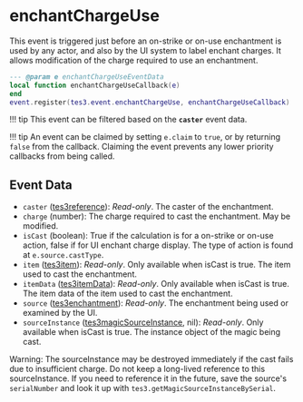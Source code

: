 # enchantChargeUse
<div class="search_terms" style="display: none">enchantchargeuse</div>

<!---
	This file is autogenerated. Do not edit this file manually. Your changes will be ignored.
	More information: https://github.com/MWSE/MWSE/tree/master/docs
-->

This event is triggered just before an on-strike or on-use enchantment is used by any actor, and also by the UI system to label enchant charges. It allows modification of the charge required to use an enchantment.

```lua
--- @param e enchantChargeUseEventData
local function enchantChargeUseCallback(e)
end
event.register(tes3.event.enchantChargeUse, enchantChargeUseCallback)
```

!!! tip
	This event can be filtered based on the **`caster`** event data.

!!! tip
	An event can be claimed by setting `e.claim` to `true`, or by returning `false` from the callback. Claiming the event prevents any lower priority callbacks from being called.

## Event Data

* `caster` ([tes3reference](../../types/tes3reference)): *Read-only*. The caster of the enchantment.
* `charge` (number): The charge required to cast the enchantment. May be modified.
* `isCast` (boolean): True if the calculation is for a on-strike or on-use action, false if for UI enchant charge display. The type of action is found at `e.source.castType`.
* `item` ([tes3item](../../types/tes3item)): *Read-only*. Only available when isCast is true. The item used to cast the enchantment.
* `itemData` ([tes3itemData](../../types/tes3itemData)): *Read-only*. Only available when isCast is true. The item data of the item used to cast the enchantment.
* `source` ([tes3enchantment](../../types/tes3enchantment)): *Read-only*. The enchantment being used or examined by the UI.
* `sourceInstance` ([tes3magicSourceInstance](../../types/tes3magicSourceInstance), nil): *Read-only*. Only available when isCast is true. The instance object of the magic being cast.

Warning: The sourceInstance may be destroyed immediately if the cast fails due to insufficient charge. Do not keep a long-lived reference to this sourceInstance. If you need to reference it in the future, save the source's `serialNumber` and look it up with `tes3.getMagicSourceInstanceBySerial`.

